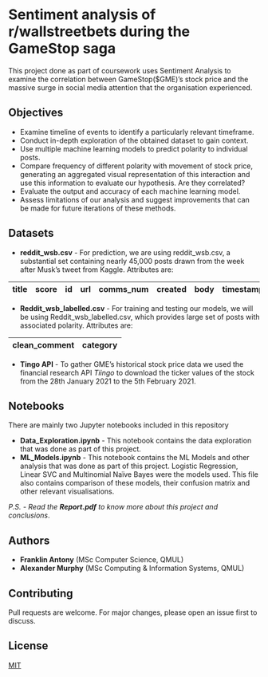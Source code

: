 # Sentiment analysis of r/wallstreetbets during the GameStop saga

This project done as part of coursework uses Sentiment Analysis to examine the correlation between GameStop($GME)’s stock price and the massive surge in social media attention that the organisation experienced.

## Objectives

* Examine timeline of events to identify a particularly relevant timeframe.
* Conduct in-depth exploration of the obtained dataset to gain context.
* Use multiple machine learning models to predict polarity to individual posts.
* Compare frequency of different polarity with movement of stock price, generating an aggregated visual representation of this interaction and use this information to evaluate our hypothesis. Are they correlated?
* Evaluate the output and accuracy of each machine learning model.
* Assess limitations of our analysis and suggest improvements that can be made for future iterations of these methods.

## Datasets

* **reddit_wsb.csv** - For prediction, we are using reddit_wsb.csv, a substantial set containing nearly 45,000 posts drawn from the week after Musk’s tweet from Kaggle. Attributes are:

| title | score | id  | url | comms_num | created | body | timestamp |
|-------|-------|-----|-----|-----------|---------|------|-----------|

* **Reddit_wsb_labelled.csv** - For training and testing our models, we will be using Reddit_wsb_labelled.csv, which provides large set of posts with associated polarity. Attributes are:

| clean_comment | category |
|---------------|----------|

* **Tingo API** - To gather GME’s historical stock price data we used the financial research API *Tiingo* to download the ticker values of the stock from the 28th January 2021 to the 5th February 2021.


## Notebooks

There are mainly two Jupyter notebooks included in this repository

* **Data_Exploration.ipynb** -  This notebook contains the data exploration that was done as part of this project.
* **ML_Models.ipynb** -  This notebook contains the ML Models and other analysis that was done as part of this project. Logistic Regression, Linear SVC and Multinomial Naïve Bayes were the models used. This file also contains comparison of these models, their confusion matrix and other relevant visualisations.

*P.S. -  Read the **Report.pdf** to know more about this project and conclusions*.


## Authors

* **Franklin Antony** (MSc Computer Science, QMUL)
* **Alexander Murphy** (MSc Computing & Information Systems, QMUL)

## Contributing
Pull requests are welcome. For major changes, please open an issue first to discuss.

## License
[MIT](https://choosealicense.com/licenses/mit/)